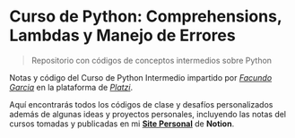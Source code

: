 # Curso de Python: Comprehensions, Lambdas y Manejo de Errores
 > Repositorio con códigos de conceptos intermedios sobre Python
 > 
Notas y código del Curso de Python Intermedio impartido por [*Facundo Garcia*](https://platzi.com/profes/facmartoni/) en la plataforma de [*Platzi*](https://platzi.com/).

Aquí encontrarás todos los códigos de clase y desafíos personalizados además de algunas ideas y proyectos personales, incluyendo las notas del cursos tomadas y publicadas en mi [**Site Personal**](https://andresfsierra.notion.site/Curso-Python-Intermedio-d002707833ba444eb969ee6e4ad693d6) de **Notion**.
